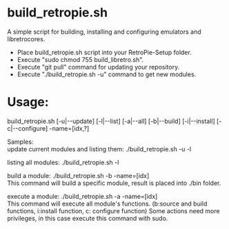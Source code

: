 build_retropie.sh
=================
A simple script for building, installing and configuring emulators and libretrocores.

- Place build_retropie.sh script into your RetroPie-Setup folder. 
- Execute "sudo chmod 755 build_libretro.sh".
- Execute "git pull" command for updating your repository.
- Execute "./build_retropie.sh -u" command to get new modules.

Usage:
======
build_retropie.sh [-u|--update] [-l|--list] [-a|--all] [-b|--build] [-i|--install] [-c|--configure] -name=[idx,?]

Samples:<br>
update current modules and listing them: ./build_retropie.sh -u -l<br>

listing all modules: ./build_retropie.sh -l

build a module: ./build_retropie.sh -b -name=[idx]<br>
This command will build a specific module, result is placed into ./bin folder.

execute a module: ./build_retropie.sh -a -name=[idx]<br>
This command will execute all module's functions. (b:source and build functions, i:install function, c: configure function)
Some actions need more privileges, in this case execute this command with sudo.

